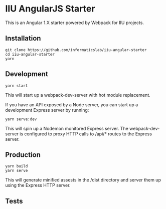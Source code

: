 # IIU AngularJS Starter
This is an Angular 1.X starter powered by Webpack for IIU projects.

## Installation
```
git clone https://github.com/informaticslab/iiu-angular-starter
cd iiu-angular-starter
yarn
```

## Development
```
yarn start
```
This will start up a webpack-dev-server with hot module replacement.

If you have an API exposed by a Node server, you can start up a development Express server by running:
```
yarn serve:dev
```

This will spin up a Nodemon monitored Express server.  The webpack-dev-server is configured to proxy HTTP calls
to /api/* routes to the Express server.

## Production
```
yarn build
yarn serve
```
This will generate minified assests in the /dist directory and server them up using the Express HTTP server.

## Tests

